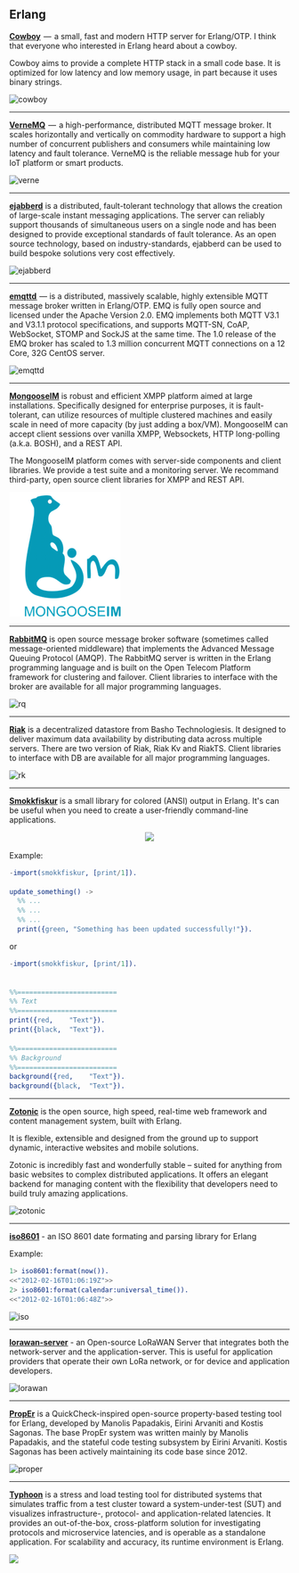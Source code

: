 ## Erlang

[**Cowboy**](https://github.com/ninenines/cowboy)  —  a small, fast and modern HTTP server for Erlang/OTP. I think that everyone who interested in Erlang heard about a cowboy.

Cowboy aims to provide a complete HTTP stack in a small code base. It is optimized for low latency and low memory usage, in part because it uses binary strings.

![cowboy](https://ninenines.eu/img/projects/cowboy-home.png)

---
[**VerneMQ**](https://github.com/erlio/vernemq)  —  a high-performance, distributed MQTT message broker. It scales horizontally and vertically on commodity hardware to support a high number of concurrent publishers and consumers while maintaining low latency and fault tolerance. VerneMQ is the reliable message hub for your IoT platform or smart products.

![verne](https://camo.githubusercontent.com/ebf2dcc84974ccec69bd6f66536c1cfba3da0eac/68747470733a2f2f692e696d6775722e636f6d2f626c6e33664b332e6a7067)

---
[**ejabberd**](https://github.com/processone/ejabberd) is a distributed, fault-tolerant technology that allows the creation of large-scale instant messaging applications. The server can reliably support thousands of simultaneous users on a single node and has been designed to provide exceptional standards of fault tolerance. As an open source technology, based on industry-standards, ejabberd can be used to build bespoke solutions very cost effectively.

![ejabberd](https://cdn-images-1.medium.com/max/720/0*-Fn3L0VxHoCKDRX1.jpg)

---
[**emqttd** ](https://github.com/emqtt/emqttd) — is a distributed, massively scalable, highly extensible MQTT message broker written in Erlang/OTP. EMQ is fully open source and licensed under the Apache Version 2.0. EMQ implements both MQTT V3.1 and V3.1.1 protocol specifications, and supports MQTT-SN, CoAP, WebSocket, STOMP and SockJS at the same time. The 1.0 release of the EMQ broker has scaled to 1.3 million concurrent MQTT connections on a 12 Core, 32G CentOS server.

![emqttd](http://emqttd-docs.readthedocs.io/en/latest/_images/emqtt.png)

---
[**MongooseIM**](https://github.com/esl/MongooseIM) is robust and efficient XMPP platform aimed at large installations. Specifically designed for enterprise purposes, it is fault-tolerant, can utilize resources of multiple clustered machines and easily scale in need of more capacity (by just adding a box/VM). MongooseIM can accept client sessions over vanilla XMPP, Websockets, HTTP long-polling (a.k.a. BOSH), and a REST API.

The MongooseIM platform comes with server-side components and client libraries. We provide a test suite and a monitoring server. We recommand third-party, open source client libraries for XMPP and REST API.

![mim](https://github.com/esl/MongooseIM/blob/master/doc/MongooseIM_logo.png)

---
[**RabbitMQ**](https://github.com/rabbitmq/rabbitmq-server) is open source message broker software (sometimes called message-oriented middleware) that implements the Advanced Message Queuing Protocol (AMQP). The RabbitMQ server is written in the Erlang programming language and is built on the Open Telecom Platform framework for clustering and failover. Client libraries to interface with the broker are available for all major programming languages.

![rq](http://www.rabbitmq.com/img/rabbitmq_logo_strap.png)


---
[**Riak**](https://github.com/basho/riak) is a decentralized datastore from Basho Technologiesis. It designed to deliver maximum data availability by distributing data across multiple servers. There are two version of Riak, Riak Kv and RiakTS. Client libraries to interface with DB are available for all major programming languages.

![rk](http://docs.basho.com/images/index/riak-kv-logo.png)


---
[**Smokkfiskur**](https://github.com/lk-geimfari/smokkfiskur) is a small library for colored (ANSI) output in Erlang. It's can be useful when you need to create a user-friendly command-line applications.

<p align="center">
  <img src="https://raw.githubusercontent.com/lk-geimfari/smokkfiskur/master/other/logo2.png">
</p>

Example:

```erlang
-import(smokkfiskur, [print/1]).

update_something() ->
  %% ...
  %% ...
  %% ...
  print({green, "Something has been updated successfully!"}).
```
or
```erlang
-import(smokkfiskur, [print/1]).


%%=========================
%% Text
%%=========================
print({red,    "Text"}).
print({black,  "Text"}).

%%=========================
%% Background
%%=========================
background({red,    "Text"}).
background({black,  "Text"}).

```

---
[**Zotonic**](https://github.com/zotonic/zotonic) is the open source, high speed, real-time web framework and content management system, built with Erlang.

It is flexible, extensible and designed from the ground up to support dynamic, interactive websites and mobile solutions.

Zotonic is incredibly fast and wonderfully stable – suited for anything from basic websites to complex distributed applications. It offers an elegant backend for managing content with the flexibility that developers need to build truly amazing applications.

![zotonic](http://zotonic.com/lib/images/logo.png)

---
[**iso8601**](https://github.com/erlsci/iso8601) - an ISO 8601 date formating and parsing library for Erlang

Example:

```erlang
1> iso8601:format(now()).
<<"2012-02-16T01:06:19Z">>
2> iso8601:format(calendar:universal_time()).
<<"2012-02-16T01:06:48Z">>
```

![iso](https://raw.githubusercontent.com/erlsci/iso8601/master/resources/images/logo-large.png)

---
[**lorawan-server**](https://github.com/gotthardp/lorawan-server) - an Open-source LoRaWAN Server that integrates both the network-server and the application-server. This is useful for application providers that operate their own LoRa network, or for device and application developers.

![lorawan](https://raw.githubusercontent.com/gotthardp/lorawan-server/master/doc/images/server-architecture.png)

---
[**PropEr**](https://github.com/manopapad/proper) is a QuickCheck-inspired open-source property-based testing tool for Erlang, developed by Manolis Papadakis, Eirini Arvaniti and Kostis Sagonas. The base PropEr system was written mainly by Manolis Papadakis, and the stateful code testing subsystem by Eirini Arvaniti. Kostis Sagonas has been actively maintaining its code base since 2012.

![proper](http://proper.softlab.ntua.gr/images/header.png)

---
[**Typhoon**](https://github.com/zalando/typhoon) is a stress and load testing tool for distributed systems that simulates traffic from a test cluster toward a system-under-test (SUT) and visualizes infrastructure-, protocol- and application-related latencies. It provides an out-of-the-box, cross-platform solution for investigating protocols and microservice latencies, and is operable as a standalone application. For scalability and accuracy, its runtime environment is Erlang.

![](https://raw.githubusercontent.com/zalando/typhoon/master/screenshot.png)
